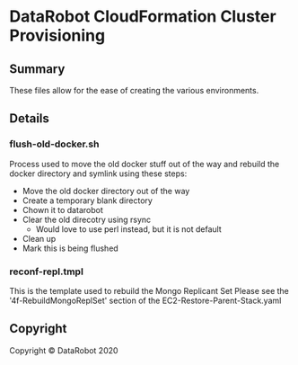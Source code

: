 # DataRobot CloudFormation Cluster Provisioning

## Summary

These files allow for the ease of creating the various environments.

## Details

### flush-old-docker.sh

Process used to move the old docker stuff out of the way and rebuild the
docker directory and symlink using these steps:

- Move the old docker directory out of the way
- Create a temporary blank directory
- Chown it to datarobot
- Clear the old direcotry using rsync
  - Would love to use perl instead, but it is not default
- Clean up
- Mark this is being flushed

### reconf-repl.tmpl

This is the template used to rebuild the Mongo Replicant Set
Please see the '4f-RebuildMongoReplSet' section of the EC2-Restore-Parent-Stack.yaml

## Copyright

Copyright &copy; DataRobot 2020
